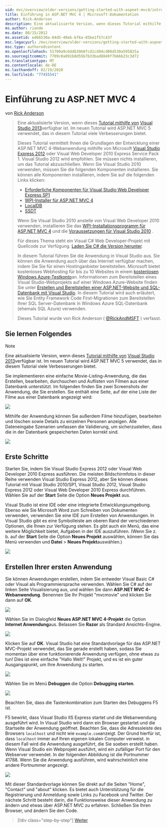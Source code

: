 ```yaml
---
uid: mvc/overview/older-versions/getting-started-with-aspnet-mvc4/intro-to-aspnet-mvc-4
title: Einführung in ASP.NET MVC 4 | Microsoft-Dokumentation
author: Rick-Anderson
description: Eine aktualisierte Version, wenn dieses Tutorial mithilfe von Visual Studio 2013 verfügbar ist. Im neuen Tutorial wird ASP.NET MVC 5 verwendet, das viele Verbesserungen gegenüber t bietet...
ms.author: riande
ms.date: 08/15/2012
ms.assetid: ed66530a-04d5-49eb-b76a-85be1f57c437
msc.legacyurl: /mvc/overview/older-versions/getting-started-with-aspnet-mvc4/intro-to-aspnet-mvc-4
msc.type: authoredcontent
ms.openlocfilehash: 51709a9c6ddb39b8fcd1cd94cd08d530a595825a
ms.sourcegitcommit: 7709c0a091b8d55b7b33bad8849f7b66b23c3d72
ms.translationtype: MT
ms.contentlocale: de-DE
ms.lasthandoff: 02/19/2020
ms.locfileid: "77455541"
---
```

# <a name="intro-to-aspnet-mvc-4"></a>Einführung zu ASP.NET MVC 4

von [Rick Anderson](https://twitter.com/RickAndMSFT)

> Eine aktualisierte Version, wenn dieses [Tutorial mithilfe von](../../getting-started/introduction/getting-started.md) [Visual Studio 2013](https://my.visualstudio.com/Downloads?q=visual%20studio%202013)verfügbar ist. Im neuen Tutorial wird ASP.NET MVC 5 verwendet, das in diesem Tutorial viele Verbesserungen bietet.
>
> Dieses Tutorial vermittelt Ihnen die Grundlagen der Entwicklung einer ASP.NET MVC 4-Webanwendung mithilfe von Microsoft [Visual Studio Express 2012](https://www.microsoft.com/visualstudio/11/products/express) oder Visual Web Developer 2010 Express Service Pack 1. Visual Studio 2012 wird empfohlen. Sie müssen nichts installieren, um das Tutorial abzuschließen. Wenn Sie Visual Studio 2010 verwenden, müssen Sie die folgenden Komponenten installieren. Sie können alle Komponenten installieren, indem Sie auf die folgenden Links klicken:
>
> - [Erforderliche Komponenten für Visual Studio Web Developer Express SP1](https://www.microsoft.com/web/gallery/install.aspx?appid=VWD2010SP1Pack)
> - [WPI-Installer für ASP.NET MVC 4](https://go.microsoft.com/fwlink/?LinkId=243392)
> - [LocalDB](https://www.microsoft.com/web/gallery/install.aspx?appid=SQLLocalDBOnly_11_0)
> - [SSDT](https://blogs.msdn.com/b/rickandy/archive/2012/08/02/installing-and-using-sql-server-data-tools-ssdt-on-visual-studio-2010-and-vwd.aspx)
>
> Wenn Sie Visual Studio 2010 anstelle von Visual Web Developer 2010 verwenden, installieren Sie das [WPI-Installationsprogramm für ASP.NET MVC 4](https://go.microsoft.com/fwlink/?LinkId=243392) und die [Voraussetzungen für Visual Studio 2010](https://www.microsoft.com/web/gallery/install.aspx?appsxml=&amp;appid=VS2010SP1Pack) .
>
> Für dieses Thema steht ein Visual C# Web Developer-Projekt mit Quellcode zur Verfügung. [Laden Sie C# die Version herunter](https://code.msdn.microsoft.com/Intro-to-ASPNET-MVC-4-61d0219d/file/114480/1/MvcMovie.zip).
>
> In diesem Tutorial führen Sie die Anwendung in Visual Studio aus. Sie können die Anwendung auch über das Internet verfügbar machen, indem Sie Sie für einen Hostinganbieter bereitstellen. Microsoft bietet kostenloses Webhosting für bis zu 10 Websites in einem [kostenlosen Windows Azure-Testkonto](https://www.windowsazure.com/pricing/free-trial/?WT.mc_id=A443DD604)an. Informationen zum Bereitstellen eines Visual Studio-Webprojekts auf einer Windows Azure-Website finden Sie unter [Erstellen und Bereitstellen einer ASP.NET-Website und SQL-Datenbank mit Visual Studio](https://docs.microsoft.com/dotnet/azure/). In diesem Tutorial wird auch erläutert, wie Sie Entity Framework Code First-Migrationen zum Bereitstellen Ihrer SQL Server-Datenbank in Windows Azure SQL-Datenbank (ehemals SQL Azure) verwenden.
>
> Dieses Tutorial wurde von Rick Anderson ( [@RickAndMSFT](https://twitter.com/#!/RickAndMSFT) ) verfasst.

## <a name="what-youll-build"></a>Sie lernen Folgendes

> [!NOTE]
> Eine aktualisierte Version, wenn dieses [Tutorial mithilfe von](../../getting-started/introduction/getting-started.md) [Visual Studio 2013](https://my.visualstudio.com/Downloads?q=visual%20studio%202013)verfügbar ist. Im neuen Tutorial wird ASP.NET MVC 5 verwendet, das in diesem Tutorial viele Verbesserungen bietet.

Sie implementieren eine einfache Movie-Listing-Anwendung, die das Erstellen, bearbeiten, durchsuchen und Auflisten von Filmen aus einer Datenbank unterstützt. Im folgenden finden Sie zwei Screenshots der Anwendung, die Sie erstellen. Sie enthält eine Seite, auf der eine Liste der Filme aus einer Datenbank angezeigt wird:

![](intro-to-aspnet-mvc-4/_static/image1.png)

Mithilfe der Anwendung können Sie außerdem Filme hinzufügen, bearbeiten und löschen sowie Details zu einzelnen Personen anzeigen. Alle Dateneingabe Szenarien umfassen die Validierung, um sicherzustellen, dass die in der Datenbank gespeicherten Daten korrekt sind.

![](intro-to-aspnet-mvc-4/_static/image2.png)

## <a name="getting-started"></a>Erste Schritte

Starten Sie, indem Sie Visual Studio Express 2012 oder Visual Web Developer 2010 Express ausführen. Die meisten Bildschirmfotos in dieser Reihe verwenden Visual Studio Express 2012, aber Sie können dieses Tutorial mit Visual Studio 2010/SP1, Visual Studio 2012, Visual Studio Express 2012 oder Visual Web Developer 2010 Express durchführen. Wählen Sie auf der **Start** Seite die Option **Neues Projekt** aus.

Visual Studio ist eine IDE oder eine integrierte Entwicklungsumgebung. Ebenso wie Sie Microsoft Word zum Schreiben von Dokumenten verwenden, verwenden Sie eine IDE zum Erstellen von Anwendungen. In Visual Studio gibt es eine Symbolleiste am oberen Rand der verschiedenen Optionen, die Ihnen zur Verfügung stehen. Es gibt auch ein Menü, das eine weitere Möglichkeit bietet, Aufgaben in der IDE auszuführen. (Wenn Sie z. b. auf der **Start** Seite die Option **Neues Projekt** auswählen, können Sie das Menü verwenden und **Datei** &gt; **Neues Projekt**auswählen.)

![](intro-to-aspnet-mvc-4/_static/image3.png)

## <a name="creating-your-first-application"></a>Erstellen Ihrer ersten Anwendung

Sie können Anwendungen erstellen, indem Sie entweder Visual Basic C# oder Visual als Programmiersprache verwenden. Wählen Sie C# auf der linken Seite Visualisierung aus, und wählen Sie dann **ASP.NET MVC 4-Webanwendung**. Benennen Sie Ihr Projekt &quot;mvcmovie&quot; und klicken Sie dann auf **OK**.

![](intro-to-aspnet-mvc-4/_static/image4.png)

Wählen Sie im Dialogfeld **Neues ASP.NET MVC 4-Projekt** die Option **Internet Anwendung**aus. Belassen Sie **Razor** als Standard Ansichts-Engine.

![](intro-to-aspnet-mvc-4/_static/image5.png)

Klicken Sie auf **OK**. Visual Studio hat eine Standardvorlage für das ASP.NET MVC-Projekt verwendet, das Sie gerade erstellt haben, sodass Sie momentan über eine funktionierende Anwendung verfügen, ohne etwas zu tun! Dies ist eine einfache &quot;Hallo Welt!&quot; Projekt, und es ist ein guter Ausgangspunkt, um Ihre Anwendung zu starten.

![](intro-to-aspnet-mvc-4/_static/image6.png)

Wählen Sie im Menü **Debuggen** die Option **Debugging starten**.

![](intro-to-aspnet-mvc-4/_static/image7.png)

Beachten Sie, dass die Tastenkombination zum Starten des Debuggens F5 ist.

F5 bewirkt, dass Visual Studio IIS Express startet und die Webanwendung ausgeführt wird. In Visual Studio wird dann ein Browser gestartet und die Startseite der Anwendung geöffnet. Beachten Sie, dass die Adressleiste des Browsers `localhost` und nicht wie `example.com`anzeigt. Der Grund hierfür ist, dass `localhost` immer auf Ihren eigenen lokalen Computer verweist. in diesem Fall wird die Anwendung ausgeführt, die Sie soeben erstellt haben. Wenn Visual Studio ein Webprojekt ausführt, wird ein zufälliger Port für den Webserver verwendet. In der folgenden Abbildung ist die Portnummer 41788. Wenn Sie die Anwendung ausführen, wird wahrscheinlich eine andere Portnummer angezeigt.

![](intro-to-aspnet-mvc-4/_static/image8.png)

Mit dieser Standardvorlage können Sie direkt auf die Seiten "Home", "Contact" und "about" klicken. Es bietet auch Unterstützung für die Registrierung und Anmeldung sowie Links zu Facebook und Twitter. Der nächste Schritt besteht darin, die Funktionsweise dieser Anwendung zu ändern und etwas über ASP.NET MVC zu erfahren. Schließen Sie Ihren Browser, und ändern Sie den Code.

> [!div class="step-by-step"]
> [Weiter](adding-a-controller.md)

